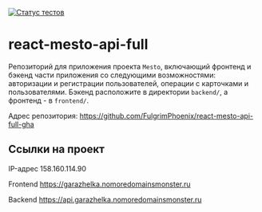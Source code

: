 [![Статус тестов](../../actions/workflows/tests.yml/badge.svg)](../../actions/workflows/tests.yml)

# react-mesto-api-full
Репозиторий для приложения проекта `Mesto`, включающий фронтенд и бэкенд части приложения со следующими возможностями: авторизации и регистрации пользователей, операции с карточками и пользователями. Бэкенд расположите в директории `backend/`, а фронтенд - в `frontend/`. 

Адрес репозитория: https://github.com/FulgrimPhoenix/react-mesto-api-full-gha

## Ссылки на проект

IP-адрес 158.160.114.90

Frontend https://garazhelka.nomoredomainsmonster.ru

Backend https://api.garazhelka.nomoredomainsmonster.ru
